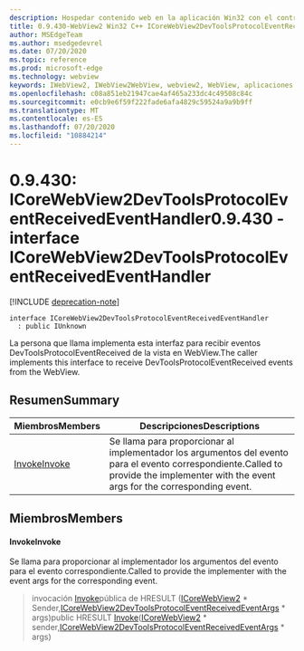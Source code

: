 ```yaml
---
description: Hospedar contenido web en la aplicación Win32 con el control Microsoft Edge WebView2
title: 0.9.430-WebView2 Win32 C++ ICoreWebView2DevToolsProtocolEventReceivedEventHandler
author: MSEdgeTeam
ms.author: msedgedevrel
ms.date: 07/20/2020
ms.topic: reference
ms.prod: microsoft-edge
ms.technology: webview
keywords: IWebView2, IWebView2WebView, webview2, WebView, aplicaciones Win32, Win32, Edge, ICoreWebView2, ICoreWebView2Host, control de explorador, HTML Edge
ms.openlocfilehash: c08a851eb21947cae4af465a233dc4c49508c84c
ms.sourcegitcommit: e0cb9e6f59f222fade6afa4829c59524a9a9b9ff
ms.translationtype: MT
ms.contentlocale: es-ES
ms.lasthandoff: 07/20/2020
ms.locfileid: "10884214"
---
```

# <span data-ttu-id="d1548-104">0.9.430: ICoreWebView2DevToolsProtocolEventReceivedEventHandler</span><span class="sxs-lookup"><span data-stu-id="d1548-104">0.9.430 - interface ICoreWebView2DevToolsProtocolEventReceivedEventHandler</span></span> 

[!INCLUDE [deprecation-note](../../includes/deprecation-note.md)]

```
interface ICoreWebView2DevToolsProtocolEventReceivedEventHandler
  : public IUnknown
```

<span data-ttu-id="d1548-105">La persona que llama implementa esta interfaz para recibir eventos DevToolsProtocolEventReceived de la vista en WebView.</span><span class="sxs-lookup"><span data-stu-id="d1548-105">The caller implements this interface to receive DevToolsProtocolEventReceived events from the WebView.</span></span>

## <span data-ttu-id="d1548-106">Resumen</span><span class="sxs-lookup"><span data-stu-id="d1548-106">Summary</span></span>

 <span data-ttu-id="d1548-107">Miembros</span><span class="sxs-lookup"><span data-stu-id="d1548-107">Members</span></span>                        | <span data-ttu-id="d1548-108">Descripciones</span><span class="sxs-lookup"><span data-stu-id="d1548-108">Descriptions</span></span>
--------------------------------|---------------------------------------------
[<span data-ttu-id="d1548-109">Invoke</span><span class="sxs-lookup"><span data-stu-id="d1548-109">Invoke</span></span>](#invoke) | <span data-ttu-id="d1548-110">Se llama para proporcionar al implementador los argumentos del evento para el evento correspondiente.</span><span class="sxs-lookup"><span data-stu-id="d1548-110">Called to provide the implementer with the event args for the corresponding event.</span></span>

## <span data-ttu-id="d1548-111">Miembros</span><span class="sxs-lookup"><span data-stu-id="d1548-111">Members</span></span>

#### <span data-ttu-id="d1548-112">Invoke</span><span class="sxs-lookup"><span data-stu-id="d1548-112">Invoke</span></span> 

<span data-ttu-id="d1548-113">Se llama para proporcionar al implementador los argumentos del evento para el evento correspondiente.</span><span class="sxs-lookup"><span data-stu-id="d1548-113">Called to provide the implementer with the event args for the corresponding event.</span></span>

> <span data-ttu-id="d1548-114">invocación [Invoke](#invoke)pública de HRESULT ([ICoreWebView2](ICoreWebView2.md) \* Sender,[ICoreWebView2DevToolsProtocolEventReceivedEventArgs](ICoreWebView2DevToolsProtocolEventReceivedEventArgs.md) \* args)</span><span class="sxs-lookup"><span data-stu-id="d1548-114">public HRESULT [Invoke](#invoke)([ICoreWebView2](ICoreWebView2.md) \* sender,[ICoreWebView2DevToolsProtocolEventReceivedEventArgs](ICoreWebView2DevToolsProtocolEventReceivedEventArgs.md) \* args)</span></span>

